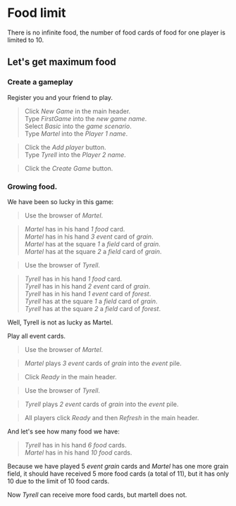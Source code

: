 # Food limit

There is no infinite food, the number of food cards
of food for one player is limited to 10.

## Let's get maximum food

### Create a gameplay

Register you and your friend to play.

 > Click _New Game_ in the main header.  
 > Type _FirstGame_ into the _new game name_.  
 > Select _Basic_ into the _game scenario_.  
 > Type _Martel_ into the _Player 1 name_.    
 <!-- MOCK take _field_ as _grain_ -->
 <!-- MOCK take _field_ as _grain_ -->
 <!-- MOCK take _event_ as _grain_ -->
 <!-- MOCK take _event_ as _grain_ -->
 <!-- MOCK take _event_ as _grain_ -->
 > Click the _Add player_ button.  
 > Type _Tyrell_ into the _Player 2 name_.    
 <!-- MOCK take _field_ as _grain_ -->
 <!-- MOCK take _field_ as _forest_ -->
 <!-- MOCK take _event_ as _grain_ -->
 <!-- MOCK take _event_ as _grain_ -->
 <!-- MOCK take _event_ as _forest_ -->
 > Click the _Create Game_ button.  
 <!-- SNAPSHOT status=200 -->
 
### Growing food.

We have been so lucky in this game:

 > Use the browser of _Martel_.  
 <!-- SNAPSHOT status=200 -->
 > _Martel_ has in his hand _1_ _food_ card.  
 > _Martel_ has in his hand _3_ _event_ card of _grain_.  
 > _Martel_ has at the square _1_ a _field_ card of _grain_.  
 > _Martel_ has at the square _2_ a _field_ card of _grain_.   

 > Use the browser of _Tyrell_.  
 <!-- SNAPSHOT status=200 -->
 > _Tyrell_ has in his hand _1_ _food_ card.  
 > _Tyrell_ has in his hand _2_ _event_ card of _grain_.  
 > _Tyrell_ has in his hand _1_ _event_ card of _forest_.  
 > _Tyrell_ has at the square _1_ a _field_ card of _grain_.  
 > _Tyrell_ has at the square _2_ a _field_ card of _forest_.   

Well, Tyrell is not as lucky as Martel.

Play all event cards.

 > Use the browser of _Martel_.  
 <!-- SNAPSHOT status=200 -->
 > _Martel_ plays _3_ _event_ cards of _grain_ into the _event_ pile.  
 <!-- MOCK take _event_ as _forest_ -->
 > Click _Ready_ in the main header.  
 <!-- SNAPSHOT status=200 --> 

 > Use the browser of _Tyrell_.  
 <!-- SNAPSHOT status=200 -->
 > _Tyrell_ plays _2_ _event_ cards of _grain_ into the _event_ pile.  
 <!-- MOCK take _event_ as _forest_ -->
 > All players click _Ready_ and then _Refresh_ in the main header.    
 <!-- SNAPSHOT status=200 --> 

And let's see how many food we have:

 > _Tyrell_ has in his hand _6_ _food_ cards.  
 > _Martel_ has in his hand _10_ _food_ cards.

Because we have played 5 _event grain_ cards and _Martel_ 
has one more grain field, it should have received 5 more
food cards (a total of 11), but it has only 10 due to the
limit of 10 food cards.

Now _Tyrell_ can receive more food cards, but martell does not.


